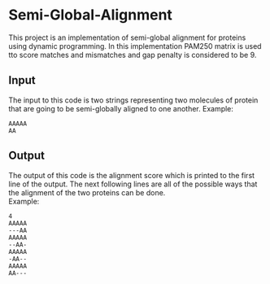 # Semi-Global-Alignment
This project is an implementation of semi-global alignment for proteins using dynamic programming. In this implementation PAM250 matrix is used tto score matches and mismatches and gap penalty is considered to be 9.
## Input
The input to this code is two strings representing two molecules of protein that are going to be semi-globally aligned to one another.
Example:
```
AAAAA
AA
```
## Output
The output of this code is the alignment score which is printed to the first line of the output. The next following lines are all of the possible ways that the alignment of the two proteins can be done.
<br>
Example:
```
4
AAAAA
---AA
AAAAA
--AA-
AAAAA
-AA--
AAAAA
AA---
```
